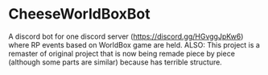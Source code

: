 # CheeseWorldBoxBot
A discord bot for one discord server (https://discord.gg/HGvggJpKw6) where RP events based on WorldBox game are held.
ALSO: This project is a remaster of original project that is now being remade piece by piece (although some parts are similar) because has terrible structure.
